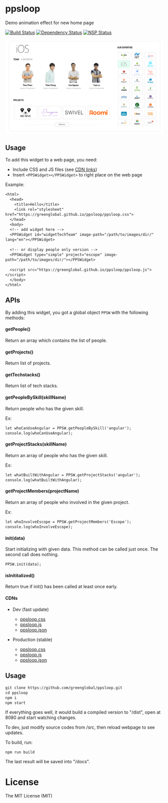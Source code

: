 # ppsloop
Demo animation effect for new home page

[![Build Status](https://travis-ci.org/greenglobal/ppsloop.svg?branch=master)](https://travis-ci.org/greenglobal/ppsloop)
[![Dependency Status](https://gemnasium.com/badges/github.com/greenglobal/ppsloop.svg)](https://gemnasium.com/github.com/greenglobal/ppsloop)
[![NSP Status](https://nodesecurity.io/orgs/techpush/projects/94c68af0-9eee-4861-8cb8-07939b3ba87b/badge)](https://nodesecurity.io/orgs/techpush/projects/94c68af0-9eee-4861-8cb8-07939b3ba87b)

[![Video](https://raw.githubusercontent.com/greenglobal/ppsloop/dev/docs/img/screenshot.png)](https://youtu.be/oLzDV8Va2vE)

## Usage

To add this widget to a web page, you need:

- Include CSS and JS files (see [CDN links](#cdns))
- Insert `<PPSWidget></PPSWidget>` to right place on the web page

Example:

```
<html>
  <head>
    <title>Hello</title>
    <link rel="stylesheet" href="https://greenglobal.github.io/ppsloop/ppsloop.css">
  </head>
  <body>
  <!-- add widget here -->
  <PPSWidget id="widgetTechTeam" image-path="/path/to/images/dir/" lang="en"></PPSWidget>

  <!-- or display people only version -->
  <PPSWidget type="simple" project="escope" image-path="/path/to/images/dir/"></PPSWidget>

  <script src="https://greenglobal.github.io/ppsloop/ppsloop.js"></script>
  </body>
</html>
```

## APIs

By adding this widget, you got a global object `PPSW` with the following methods:


#### getPeople()

Return an array which contains the list of people.


#### getProjects()

Return list of projects.


#### getTechstacks()

Return list of tech stacks.


#### getPeopleBySkill(skillName)

Return people who has the given skill.

Ex:

```
let whoCanUseAngular = PPSW.getPeopleBySkill('angular');
console.log(whoCanUseAngular);
```

#### getProjectStacks(skillName)

Return an array of people who has the given skill.

Ex:

```
let whatBuiltWithAngular = PPSW.getProjectStacks('angular');
console.log(whatBuiltWithAngular);
```

#### getProjectMembers(projectName)

Return an array of people who involved in the given project.

Ex:

```
let whoInvolveEscope = PPSW.getProjectMembers('Escope');
console.log(whoInvolveEscope);
```


#### init(data)

Start initializing with given data. This method can be called just once. The second call does nothing.

```
PPSW.init(data);
```


#### isInititalized()

Return true if init() has been called at least once early.



#### CDNs

- Dev (fast update)

  - [ppsloop.css](https://rawgit.com/greenglobal/ppsloop/master/dist/ppsloop.css)
  - [ppsloop.js](https://rawgit.com/greenglobal/ppsloop/master/dist/ppsloop.js)
  - [ppsloop.json](https://rawgit.com/greenglobal/ppsloop/master/dist/ppsloop.json)

- Production (stable)

  - [ppsloop.css](https://cdn.rawgit.com/greenglobal/ppsloop/master/dist/ppsloop.css)
  - [ppsloop.js](https://cdn.rawgit.com/greenglobal/ppsloop/master/dist/ppsloop.js)
  - [ppsloop.json](https://cdn.rawgit.com/greenglobal/ppsloop/master/dist/ppsloop.json)


## Usage

```
git clone https://github.com/greenglobal/ppsloop.git
cd ppsloop
npm i
npm start
```

If everything goes well, it would build a compiled version to "/dist", open at 8080 and start watching changes.

To dev, just modify source codes from /src, then reload webpage to see updates.


To build, run:

```
npm run build
```

The last result will be saved into "/docs".


# License

The MIT License (MIT)
